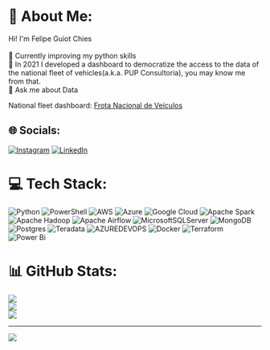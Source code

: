 # 💫 About Me:
Hi! I'm Felipe Guiot Chies<br><br>🔭 Currently improving my python skills<br>🚗 In 2021 I developed a dashboard to democratize the access to the data of the national fleet of vehicles(a.k.a. PUP Consultoria), you may know me from that.<br>💬 Ask me about Data<br>

National fleet dashboard: [Frota Nacional de Veículos](https://app.powerbi.com/view?r=eyJrIjoiZWI4ZTVhYmQtNmNhZi00ZTlmLTlmYTktMzk1YzRiNmI1NmQ5IiwidCI6IjRmZTE4YzNjLWE3NDAtNGQ3My05YWIyLTZmNzAzZWFjZDg2ZSJ9) <br>

## 🌐 Socials:
[![Instagram](https://img.shields.io/badge/Instagram-%23E4405F.svg?logo=Instagram&logoColor=white)](https://instagram.com/felipechies) [![LinkedIn](https://img.shields.io/badge/LinkedIn-%230077B5.svg?logo=linkedin&logoColor=white)](https://linkedin.com/in/https://www.linkedin.com/in/felipegchies/) 

# 💻 Tech Stack:
![Python](https://img.shields.io/badge/python-3670A0?style=for-the-badge&logo=python&logoColor=ffdd54) ![PowerShell](https://img.shields.io/badge/PowerShell-%235391FE.svg?style=for-the-badge&logo=powershell&logoColor=white) ![AWS](https://img.shields.io/badge/AWS-%23FF9900.svg?style=for-the-badge&logo=amazon-aws&logoColor=white) ![Azure](https://img.shields.io/badge/azure-%230072C6.svg?style=for-the-badge&logo=microsoftazure&logoColor=white) ![Google Cloud](https://img.shields.io/badge/GoogleCloud-%234285F4.svg?style=for-the-badge&logo=google-cloud&logoColor=white) ![Apache Spark](https://img.shields.io/badge/Apache%20Spark-FDEE21?style=for-the-badge&logo=apachespark&logoColor=black) ![Apache Hadoop](https://img.shields.io/badge/Apache%20Hadoop-66CCFF?style=for-the-badge&logo=apachehadoop&logoColor=black) ![Apache Airflow](https://img.shields.io/badge/Apache%20Airflow-017CEE?style=for-the-badge&logo=Apache%20Airflow&logoColor=white) ![MicrosoftSQLServer](https://img.shields.io/badge/Microsoft%20SQL%20Server-CC2927?style=for-the-badge&logo=microsoft%20sql%20server&logoColor=white) ![MongoDB](https://img.shields.io/badge/MongoDB-%234ea94b.svg?style=for-the-badge&logo=mongodb&logoColor=white) ![Postgres](https://img.shields.io/badge/postgres-%23316192.svg?style=for-the-badge&logo=postgresql&logoColor=white) ![Teradata](https://img.shields.io/badge/Teradata-F37440?style=for-the-badge&logo=teradata&logoColor=white) ![AZUREDEVOPS](https://img.shields.io/badge/azuredevops-0078D7.svg?style=for-the-badge&logo=azuredevops&logoColor=white&color=%230078D7) ![Docker](https://img.shields.io/badge/docker-%230db7ed.svg?style=for-the-badge&logo=docker&logoColor=white) ![Terraform](https://img.shields.io/badge/terraform-%235835CC.svg?style=for-the-badge&logo=terraform&logoColor=white) ![Power Bi](https://img.shields.io/badge/power_bi-F2C811?style=for-the-badge&logo=powerbi&logoColor=black)
# 📊 GitHub Stats:
![](https://github-readme-stats.vercel.app/api?username=fgchies&theme=dark&hide_border=true&include_all_commits=false&count_private=true)<br/>
![](https://github-readme-streak-stats.herokuapp.com/?user=fgchies&theme=dark&hide_border=true)<br/>
![](https://github-readme-stats.vercel.app/api/top-langs/?username=fgchies&theme=dark&hide_border=true&include_all_commits=false&count_private=true&layout=compact)

---
[![](https://visitcount.itsvg.in/api?id=fgchies&icon=0&color=0)](https://visitcount.itsvg.in)
